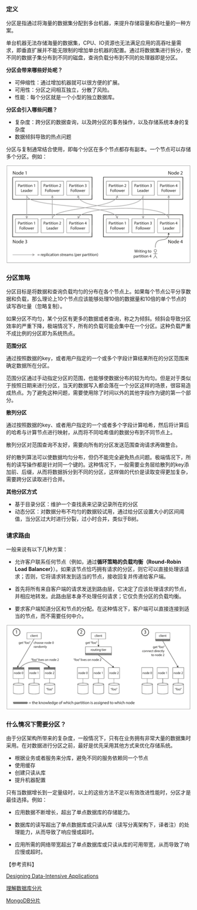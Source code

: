 ### 定义

分区是指通过将海量的数据集分配到多台机器，来提升存储容量和吞吐量的一种方案。

单台机器无法存储海量的数据集，CPU、IO资源也无法满足应用的高吞吐量需求，即垂直扩展并不能无限制的增加单台机器的配置。通过将数据集进行拆分，使不同的数据子集分布到不同的磁盘，查询负载分布到不同的处理器即是分区。

**分区会带来哪些好处呢？**

* 可伸缩性：通过增加机器就可以很方便的扩展。
* 可用性：分区之间相互独立，分散了风险。
* 性能：每个分区就是一个小型的独立数据库。

**分区会引入哪些问题？**

* 复杂度：跨分区的数据查询，以及跨分区的事务操作，以及存储系统本身的复杂度
* 数据倾斜导致的热点问题



分区与复制通常结合使用，即每个分区在多个节点都存有副本。一个节点可以存储多个分区。例如：

![fig6-1](./pic/fig6-1.png)



### 分区策略

分区目标是将数据和查询负载均匀的分布在各个节点上。如果每个节点公平分享数据和负载，那么理论上10个节点应该能够处理10倍的数据量和10倍的单个节点的读写吞吐量（忽略复制）。

如果分区不均匀，某个分区有更多的数据或者查询，称之为倾斜。倾斜会导致分区效率的严重下降，极端情况下，所有的负载可能会集中在一个分区。这种负载严重不成比例的分区即为系统热点。



**范围分区**

通过按照数据的key，或者用户指定的一个或多个字段计算结果所在的分区范围来确定数据所在分区。

范围分区通过手动指定分区的范围，也能够使数据分布的较为均匀。但是对于类似于按照日期来进行分区，当天的数据写入都会落在一个分区这样的场景，很容易造成热点。为了避免这种问题，需要使用除了时间以外的其他字段作为键的第一个部分。



**散列分区**

通过按照数据的key、或者用户指定的一个或者多个字段计算哈希，然后将计算后的哈希与计算节点进行映射，从而将不同哈希值的数据分布到不同节点上。

散列分区对范围查询不友好，需要向所有的分区发送范围查询请求再做整合。

好的散列算法可以使数据均匀分布，但仍不能完全避免热点问题。极端情况下，所有的读写操作都是针对同一个键的。这种情况下，一般需要业务层给散列的key添加前、后缀，从而将数据拆分到不同的分区，这样做的代价是读取变得更加复杂，需要跨分区读取进行合并。



**其他分区方式**

* 基于目录分区：维护一个查找表来记录记录所在的分区
* 动态分区：对数据分布不均匀的数据较试用，通过给分区设置大小的区间阈值，当分区过大时进行分裂，过小时合并，类似于B树。



### 请求路由

一般来说有以下几种方案：

* 允许客户联系任何节点（例如，通过**循环策略的负载均衡（Round-Robin Load Balancer）**）。如果该节点恰巧拥有请求的分区，则它可以直接处理该请求；否则，它将请求转发到适当的节点，接收回复并传递给客户端。
* 首先将所有来自客户端的请求发送到路由层，它决定了应该处理请求的节点，并相应地转发。此路由层本身不处理任何请求；它仅负责分区的负载均衡。

* 要求客户端知道分区和节点的分配。在这种情况下，客户端可以直接连接到适当的节点，而不需要任何中介。

![fig6-7](./pic/fig6-7.png)



### 什么情况下需要分区？

由于分区架构所带来的复杂度，一般情况下，只有在业务拥有非常大量的数据集时采用。在对数据进行分区之前，最好是优先采用其他方式来优化存储系统。

* 根据业务或者服务来分库，避免不同的服务依赖同一个节点
* 使用缓存
* 创建只读从库
* 提升机器配置

只有当数据增长到一定量级时，以上的这些方法不足以有效改进性能时，分区才是最佳选择。例如：

* 应用数据不断增长，超出了单点数据库的存储能力。

* 数据库的读写超出了单点数据库或只读从库（读写分离架构下，译者注）的处理能力，从而导致了响应慢或超时。

* 应用所需的网络带宽超出了单点数据库或只读从库的可用带宽，从而导致了响应慢或超时。



【参考资料】

[Designing Data-Intensive Applications](https://github.com/Vonng/ddia/blob/master/ch6.md)

[理解数据库分片](https://github.com/xitu/gold-miner/blob/master/TODO1/understanding-database-sharding.md)

[MongoDB分片](https://docs.mongoing.com/fen-pian#ha-xi-fen-pian)